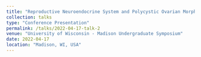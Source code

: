 ```yaml
---
title: "Reproductive Neuroendocrine System and Polycystic Ovarian Morphology: A Nonhuman Primate Model of PCOS"
collection: talks
type: "Conference Presentation"
permalink: /talks/2022-04-17-talk-2
venue: "University of Wisconsin - Madison Undergraduate Symposium"
date: 2022-04-17
location: "Madison, WI, USA"
---
```

